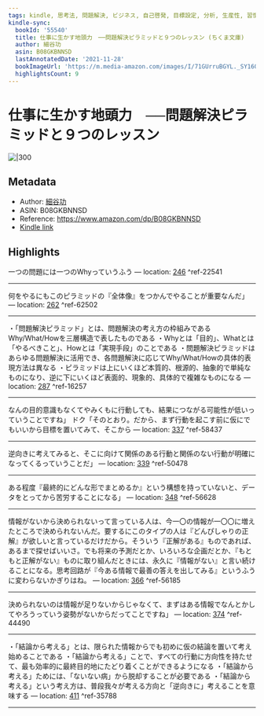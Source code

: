 ```yaml
---
tags: kindle, 思考法, 問題解決, ビジネス, 自己啓発, 目標設定, 分析, 生産性, 習慣
kindle-sync:
  bookId: '55540'
  title: 仕事に生かす地頭力　──問題解決ピラミッドと９つのレッスン (ちくま文庫)
  author: 細谷功
  asin: B08GKBNNSD
  lastAnnotatedDate: '2021-11-28'
  bookImageUrl: 'https://m.media-amazon.com/images/I/71GUrruBGYL._SY160.jpg'
  highlightsCount: 9
---
```


# 仕事に生かす地頭力　──問題解決ピラミッドと９つのレッスン
![|300](https://m.media-amazon.com/images/I/71GUrruBGYL.jpg)
## Metadata
* Author: [細谷功](https://www.amazon.comundefined)
* ASIN: B08GKBNNSD
* Reference: https://www.amazon.com/dp/B08GKBNNSD
* [Kindle link](kindle://book?action=open&asin=B08GKBNNSD)

## Highlights
一つの問題には一つのWhyっていうふう — location: [246](kindle://book?action=open&asin=B08GKBNNSD&location=246) ^ref-22541

---
何をやるにもこのピラミッドの『全体像』をつかんでやることが重要なんだ」 — location: [262](kindle://book?action=open&asin=B08GKBNNSD&location=262) ^ref-62502

---
・「問題解決ピラミッド」とは、問題解決の考え方の枠組みであるWhy/What/Howを三層構造で表したものである ・Whyとは「目的」、Whatとは「やるべきこと」、Howとは「実現手段」のことである ・問題解決ピラミッドはあらゆる問題解決に活用でき、各問題解決に応じてWhy/What/Howの具体的表現方法は異なる ・ピラミッドは上にいくほど本質的、根源的、抽象的で単純なものになり、逆に下にいくほど表面的、現象的、具体的で複雑なものになる — location: [287](kindle://book?action=open&asin=B08GKBNNSD&location=287) ^ref-16257

---
なんの目的意識もなくてやみくもに行動しても、結果につながる可能性が低いっていうことですね」 ドク「そのとおり。だから、まず行動を起こす前に仮にでもいいから目標を置いてみて、そこから — location: [337](kindle://book?action=open&asin=B08GKBNNSD&location=337) ^ref-58437

---
逆向きに考えてみると、そこに向けて関係のある行動と関係のない行動が明確になってくるっていうことだ」 — location: [339](kindle://book?action=open&asin=B08GKBNNSD&location=339) ^ref-50478

---
ある程度『最終的にどんな形でまとめるか』という構想を持っていないと、データをとってから苦労することになる」 — location: [348](kindle://book?action=open&asin=B08GKBNNSD&location=348) ^ref-56628

---
情報がないから決められないって言っている人は、今一〇の情報が一〇〇に増えたところで決められないんだ。要するにこのタイプの人は『どんぴしゃりの正解』が欲しいと言っているだけだから。そういう『正解がある』ものであれば、あるまで探せばいいさ。でも将来の予測だとか、いろいろな企画だとか、『もともと正解がない』ものに取り組んだときには、永久に『情報がない』と言い続けることになる。思考回路が『今ある情報で最善の答えを出してみる』というふうに変わらないかぎりはね。 — location: [366](kindle://book?action=open&asin=B08GKBNNSD&location=366) ^ref-56185

---
決められないのは情報が足りないからじゃなくて、まずはある情報でなんとかしてやろうっていう姿勢がないからだってことですね」 — location: [374](kindle://book?action=open&asin=B08GKBNNSD&location=374) ^ref-44490

---
・「結論から考える」とは、限られた情報からでも初めに仮の結論を置いて考え始めることである ・「結論から考える」ことで、すべての行動に方向性を持たせて、最も効率的に最終目的地にたどり着くことができるようになる ・「結論から考える」ためには、「ないない病」から脱却することが必要である ・「結論から考える」という考え方は、普段我々が考える方向と「逆向きに」考えることを意味する — location: [411](kindle://book?action=open&asin=B08GKBNNSD&location=411) ^ref-35788

---
